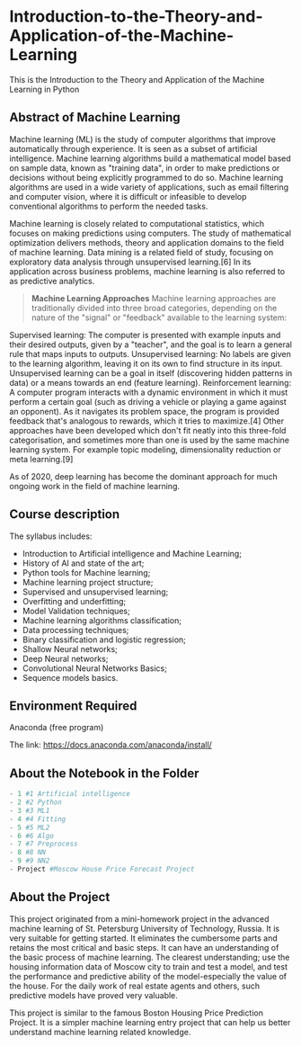 # Introduction-to-the-Theory-and-Application-of-the-Machine-Learning
This is the Introduction to the Theory and Application of the Machine Learning in Python
## Abstract of Machine Learning
Machine learning (ML) is the study of computer algorithms that improve automatically through experience. It is seen as a subset of artificial intelligence. Machine learning algorithms build a mathematical model based on sample data, known as "training data", in order to make predictions or decisions without being explicitly programmed to do so. Machine learning algorithms are used in a wide variety of applications, such as email filtering and computer vision, where it is difficult or infeasible to develop conventional algorithms to perform the needed tasks.

Machine learning is closely related to computational statistics, which focuses on making predictions using computers. The study of mathematical optimization delivers methods, theory and application domains to the field of machine learning. Data mining is a related field of study, focusing on exploratory data analysis through unsupervised learning.[6] In its application across business problems, machine learning is also referred to as predictive analytics.
> **Machine Learning Approaches**
> Machine learning approaches are traditionally divided into three broad categories, depending on the nature of the "signal" or "feedback" available to the learning system:

Supervised learning: The computer is presented with example inputs and their desired outputs, given by a "teacher", and the goal is to learn a general rule that maps inputs to outputs.
Unsupervised learning: No labels are given to the learning algorithm, leaving it on its own to find structure in its input. Unsupervised learning can be a goal in itself (discovering hidden patterns in data) or a means towards an end (feature learning).
Reinforcement learning: A computer program interacts with a dynamic environment in which it must perform a certain goal (such as driving a vehicle or playing a game against an opponent). As it navigates its problem space, the program is provided feedback that's analogous to rewards, which it tries to maximize.[4]
Other approaches have been developed which don't fit neatly into this three-fold categorisation, and sometimes more than one is used by the same machine learning system. For example topic modeling, dimensionality reduction or meta learning.[9]

As of 2020, deep learning has become the dominant approach for much ongoing work in the field of machine learning.
## Course description
The syllabus includes:
* Introduction to Artificial intelligence and Machine Learning;
* History of AI and state of the art;
* Python tools for Machine learning;
* Machine learning project structure;
* Supervised and unsupervised learning;
* Overfitting and underfitting;
* Model Validation techniques;
* Machine learning algorithms classification;
* Data processing techniques;
* Binary classification and logistic regression;
* Shallow Neural networks;
* Deep Neural networks;
* Convolutional Neural Networks Basics;
* Sequence models basics.
## Environment Required
Anaconda (free program)

The link: https://docs.anaconda.com/anaconda/install/
## About the Notebook in the Folder
```python
- 1 #1 Artificial intelligence
- 2 #2 Python
- 3 #3 ML1
- 4 #4 Fitting
- 5 #5 ML2
- 6 #6 Algo
- 7 #7 Preprocess
- 8 #8 NN
- 9 #9 NN2
- Project #Moscow House Price Forecast Project
```
## About the Project
This project originated from a mini-homework project in the advanced machine learning of St. Petersburg University of Technology, Russia. It is very suitable for getting started. It eliminates the cumbersome parts and retains the most critical and basic steps. It can have an understanding of the basic process of machine learning. The clearest understanding; use the housing information data of Moscow city to train and test a model, and test the performance and predictive ability of the model-especially the value of the house. For the daily work of real estate agents and others, such predictive models have proved very valuable.

This project is similar to the famous Boston Housing Price Prediction Project. It is a simpler machine learning entry project that can help us better understand machine learning related knowledge.
